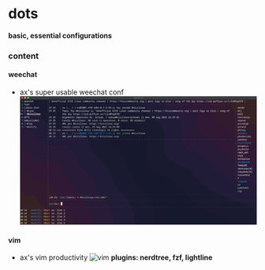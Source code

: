 # dots
**basic, essential configurations**

### content
#### weechat
- ax's super usable weechat conf
![weechat](https://raw.githubusercontent.com/aicsx/dots/main/screenshots/weechat/weechat.png)
#### vim
- ax's vim productivity
![vim](https://raw.githubusercontent.com/aicsx/dots/main/screenshots/vim/vim_pro_11-01-2021_12-06.gif)
**plugins: nerdtree, fzf, lightline**
